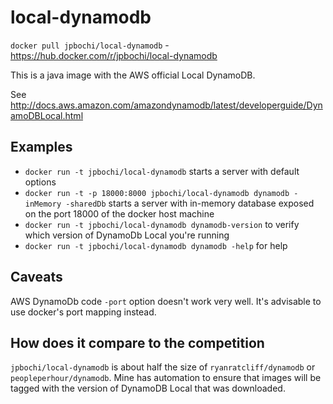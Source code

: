 # local-dynamodb

`docker pull jpbochi/local-dynamodb` - https://hub.docker.com/r/jpbochi/local-dynamodb

This is a java image with the AWS official Local DynamoDB.

See http://docs.aws.amazon.com/amazondynamodb/latest/developerguide/DynamoDBLocal.html

## Examples

- `docker run -t jpbochi/local-dynamodb` starts a server with default options
- `docker run -t -p 18000:8000 jpbochi/local-dynamodb dynamodb -inMemory -sharedDb` starts a server with in-memory database exposed on the port 18000 of the docker host machine
- `docker run -t jpbochi/local-dynamodb dynamodb-version` to verify which version of DynamoDb Local you're running
- `docker run -t jpbochi/local-dynamodb dynamodb -help` for help

## Caveats

AWS DynamoDb code `-port` option doesn't work very well. It's advisable to use docker's port mapping instead.

## How does it compare to the competition

`jpbochi/local-dynamodb` is about half the size of `ryanratcliff/dynamodb` or `peopleperhour/dynamodb`. Mine has automation to ensure that images will be tagged with the version of DynamoDB Local that was downloaded.
